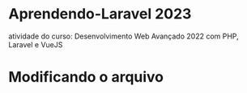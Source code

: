# Aprendendo-Laravel 2023
atividade do curso: Desenvolvimento Web Avançado 2022 com PHP, Laravel e VueJS
# Modificando o arquivo

